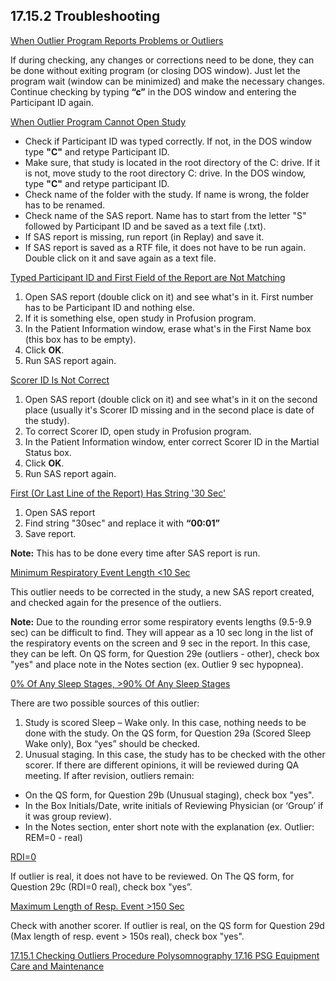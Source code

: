 ## 17.15.2 Troubleshooting

<u>When Outlier Program Reports Problems or Outliers</u>

If during checking, any changes or corrections need to be done, they can be done without exiting program (or closing DOS window).  Just let the program wait (window can be minimized) and make the necessary changes. Continue checking by typing **“c”** in the DOS window and entering the Participant ID again.

<u>When Outlier Program Cannot Open Study</u>

* Check if Participant ID was typed correctly.  If not, in the DOS window type **"C"** and retype Participant ID.
* Make sure, that study is located in the root directory of the C: drive.  If it is not, move study to the root directory C: drive. In the DOS window, type **"C"** and retype participant ID.
* Check name of the folder with the study.  If name is wrong, the folder has to be renamed.
* Check name of the SAS report.  Name has to start from the letter "S" followed by Participant ID and be saved as a text file (.txt).
* If SAS report is missing, run report (in Replay) and save it.
* If SAS report is saved as a RTF file, it does not have to be run again.  Double click on it and save again as a text file.

<u>Typed Participant ID and First Field of the Report are Not Matching</u>

1. Open SAS report (double click on it) and see what's in it.  First number has to be Participant ID and nothing else.
2. If it is something else, open study in Profusion program.
3. In the Patient Information window, erase what's in the First Name box (this box has to be empty).
4. Click **OK**.
5. Run SAS report again.

<u>Scorer ID Is Not Correct</u>

1. Open SAS report (double click on it) and see what's in it on the second place (usually it's Scorer ID missing and in the second place is date of the study).
2. To correct Scorer ID, open study in Profusion program.
3. In the Patient Information window, enter correct Scorer ID in the Martial Status box.
4. Click **OK**.
5. Run SAS report again.

<u>First (Or Last Line of the Report) Has String '30 Sec'</u>

1. Open SAS report
2. Find string "30sec" and replace it with **“00:01”**
3. Save report.

<div class="bs-callout bs-callout-info">
  <p>
    <strong>Note:</strong>
    This has to be done every time after SAS report is run.

  </p>
</div>


<u>Minimum Respiratory Event Length <10 Sec</u>

This outlier needs to be corrected in the study, a new SAS report created, and checked again for the presence of the outliers.

<div class="bs-callout bs-callout-info">
  <p>
    <strong>Note:</strong>
    Due to the rounding error some respiratory events lengths (9.5-9.9 sec) can be difficult to find.  They will appear as a 10 sec long in the list of the respiratory events on the screen and 9 sec in the report.  In this case, they can be left.  On QS form, for Question 29e (outliers - other), check box "yes" and place note in the Notes section (ex. Outlier 9 sec hypopnea).

  </p>
</div>


<u>0% Of Any Sleep Stages, >90% Of Any Sleep Stages</u>

There are two possible sources of this outlier:

1. Study is scored Sleep – Wake only.  In this case, nothing needs to be done with the study. On the QS form, for Question 29a (Scored Sleep Wake only), Box “yes” should be checked.
2. Unusual staging.  In this case, the study has to be checked with the other scorer. If there are different opinions, it will be reviewed during QA meeting.  If after revision, outliers remain:

* On the QS form, for Question 29b (Unusual staging), check box "yes".
* In the Box Initials/Date, write initials of Reviewing Physician (or ‘Group’ if it was group review).
* In the Notes section, enter short note with the explanation (ex. Outlier: REM=0 - real)

<u>RDI=0</u>

If outlier is real, it does not have to be reviewed.  On The QS form, for Question 29c (RDI=0 real), check box "yes”.

<u>Maximum Length of Resp. Event >150 Sec</u>

Check with another scorer.  If outlier is real, on the QS form for Question 29d (Max length of resp. event > 150s real), check box "yes".


<div class="center">
<div class="btn-group">
  <a href=":pages_path:/manuals/polysomnography/17-15-01-checking-outliers-procedure.md" class="btn btn-default">
    <span class="glyphicon glyphicon-chevron-left"></span>
    17.15.1 Checking Outliers Procedure
  </a>

  <a href=":pages_path:/manuals/polysomnography" class="btn btn-default">
    <span class="glyphicon glyphicon-chevron-up"></span>
    Polysomnography
  </a>

  <a href=":pages_path:/manuals/polysomnography/17-16-01-electrode-overview.md" class="btn btn-success">
    17.16 PSG Equipment Care and Maintenance
    <span class="glyphicon glyphicon-chevron-right"></span>
  </a>
</div>
</div>
